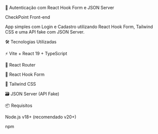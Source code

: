 🔐 Autenticação com React Hook Form e JSON Server

CheckPoint Front-end

App simples com Login e Cadastro utilizando React Hook Form, Tailwind CSS e uma API fake com JSON Server.

🛠️ Tecnologias Utilizadas

⚡ Vite + React 19 + TypeScript

🧭 React Router

📝 React Hook Form

🎨 Tailwind CSS

🗃️ JSON Server (API Fake)

📦 Requisitos

Node.js v18+ (recomendado v20+)

npm
